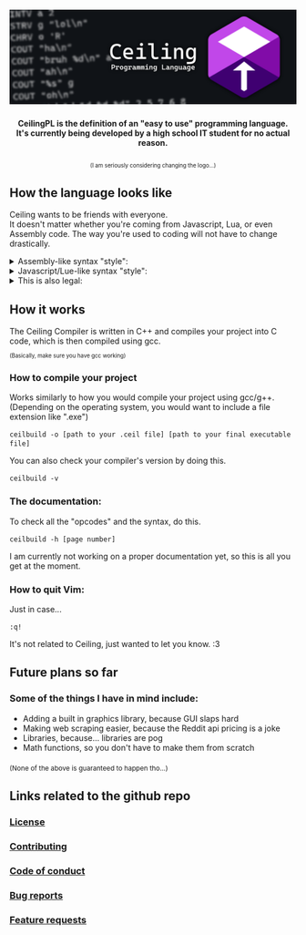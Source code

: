 <h1 align=center><img src="readme_res/Banner.png"></h1>
<p align=center><strong>CeilingPL is the definition of an "easy to use" programming language.<br> It's currently being developed by a high school IT student for no actual reason.</strong></p>
<p align=center><sub><sub>(I am seriously considering changing the logo...)</sub></sub></p>

<h2>How the language looks like</h2>
<p>Ceiling wants to be friends with everyone.<br>It doesn't matter whether you're coming from Javascript, Lua, or even Assembly code. The way you're used to coding will not have to change drastically.</p>
<details>
  <summary>Assembly-like syntax "style":</summary>
  
  ```
  example_function:
    COUT "This is a function. Defaults to a void function if type is not specified.\n"

  another_example_function <int> int number:
    COUT "This is also a function. The type of this function is specified within the arrow brackets.\n"
    RETURN number

  start:
    COUT "This is the main function. All of your own functions go above it.\n"
    INT exampleInteger = 0
    FLOAT exampleFloat = 0.0
    BOOL exampleBoolean = false
    CHAR exampleCharacter = 'a'
    STRING exampleString = "This is an array of characters!"

    //Code is read line by line, therefore comments should only be on their own lines
    //This is how you can store user input within a variable
    CCIN "%s" exampleString

    //This way you can check for when the user presses [ENTER] (also good for flushing stdin after CCIN)
    CGIN 
    COUT "You said: %s\n" exampleString

    //This is how you call a function
    CALLIN example_function
    //This way you can store a returned value
    CALLTO another_example_function 10 TO exampleInteger

    //This is an if statement
    IF exampleCharacter == 'a' && exampleInteger == 0 THEN
      COUT "Yay!\n"
    ELIF exampleCharacter == 'b' THEN
      COUT "Yeah!\n"
    ELSE
      COUT "Oof\n"
    END

    //This is a for loop
    FOR i = 0 IN 10 THEN
      COUT "%d\n" i
    END

    //This is a while loop
    WHILE exampleBoolean THEN
      exampleBoolean = false
    END

    //This is a do-while loop
    DO
      exampleBoolean = true
    WHEN !exampleBoolean

  update:
    COUT "This is an update function! It goes at the very end of your program.\nIt repeats itself until the program is terminated.\n"
    //This is how you terminate your program
    CTER
  ```
  
</details>
<details>
  <summary>Javascript/Lue-like syntax "style":</summary>
   
  ```
  example_function:
    cout("This is a function. Defaults to a void function if type is not specified.\n");

  another_example_function <int> int number:
    cout("This is also a function. The type of this function is specified within the arrow brackets.\n");
    return number;

  start:
    cout("This is the main function. All of your own functions go above it.\n");
    int exampleInteger = 0;
    float exampleFloat = 0.0;
    bool exampleBoolean = false;
    char exampleCharacter = 'a';
    string exampleString = "This is an array of characters!";

    //Code is read line by line, therefore comments should only be on their own lines
    //This is how you can store user input within a variable
    ccin("%s", exampleString);

    //This way you can check for when the user presses [ENTER] (also good for flushing stdin after CCIN)
    cgin();
    cout("You said: %s\n", exampleString);

    //This is how you call a function
    callin(example_function);
    //This way you can store a returned value
    callto(another_example_function, 10) to exampleInteger;

    //This is an if statement
    if exampleCharacter == 'a' && exampleInteger == 0 then
      cout("Yay!\n");
    elif exampleCharacter == 'b' then
      cout("Yeah!\n");
    else
      cout("Oof\n");
    end

    //This is a for loop
    for i = 0 in 10 then
      cout("%d\n", i);
    end

    //This is a while loop
    while exampleBoolean then
      exampleBoolean = false;
    end

    //This is a do-while loop
    do
      exampleBoolean = true;
    when !exampleBoolean

  update:
    cout("This is an update function! It goes at the very end of your program.\nIt repeats itself until the program is terminated.\n");
    //This is how you terminate your program
    cter();
  ```
 
</details>
<details>
  <summary>This is also legal:</summary>

  ```
  start:
    cOuT;"This is fine",(
  ```

</details>

<h2>How it works</h2>
<p>The Ceiling Compiler is written in C++ and compiles your project into C code, which is then compiled using gcc. <br><sub><sub>(Basically, make sure you have gcc working)</sub></sub></p>
<h3>How to compile your project</h3>
<p>Works similarly to how you would compile your project using gcc/g++. (Depending on the operating system, you would want to include a file extension like ".exe")</p>
<pre><code>ceilbuild -o [path to your .ceil file] [path to your final executable file]</code></pre>
<p>You can also check your compiler's version by doing this.</p>
<pre><code>ceilbuild -v</code></pre>
<h3>The documentation:</h3>
<p>To check all the "opcodes" and the syntax, do this.</p>
<pre><code>ceilbuild -h [page number]</code></pre>
<p>I am currently not working on a proper documentation yet, so this is all you get at the moment.</p>
<h3>How to quit Vim:</h3>
<p>Just in case...</p>
<pre><code>:q!</code></pre>
<p>It's not related to Ceiling, just wanted to let you know. :3</p>

<h2>Future plans so far</h2>
<h3>Some of the things I have in mind include:</h3>
<ul>
  <li>Adding a built in graphics library, because GUI slaps hard</li>
  <li>Making web scraping easier, because the Reddit api pricing is a joke</li>
  <li>Libraries, because... libraries are pog</li>
  <li>Math functions, so you don't have to make them from scratch</li>
</ul>
<p><sub>(None of the above is guaranteed to happen tho...)</sub></p>

<h2>Links related to the github repo</h2>
<h3><a href="LICENSE">License</a></h3>
<h3><a href="CONTRIBUTING.md">Contributing</a></h3>
<h3><a href="CODE_OF_CONDUCT.md">Code of conduct</a></h3>
<h3><a href=".github/ISSUE_TEMPLATE/bug_report.md">Bug reports</a></h3>
<h3><a href=".github/ISSUE_TEMPLATE/feature_request.md">Feature requests</a></h3>
